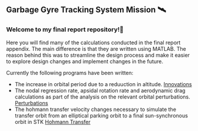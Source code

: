 ## Garbage Gyre Tracking System Mission 🛰️
### Welcome to my final report repository!👋

Here you will find many of the calculations conducted in the final report appendix. The main difference is that they are written using MATLAB. 
The reason behind this was to streamline the design process and make it easier to explore design changes and implement changes in the future.

Currently the following programs have been written:
- The increase in orbital period due to a reduuction in altitude. [Innovations](https://github.com/nathansivalingam/space-systems-architecture-matlab/blob/main/Garbage%20Gyre%20Tracking%20System%20Mission/innovations.m)
- The nodal regression rate, apsidal rotation rate and aerodynamic drag calculations as part of the analysis on the relevant orbital perturbations. [Perturbations](https://github.com/nathansivalingam/space-systems-architecture-matlab/blob/main/Garbage%20Gyre%20Tracking%20System%20Mission/perturbations.m)
- The hohmann transfer velocity changes necessary to simulate the transfer orbit from an elliptical parking orbit to a final sun-synchronous orbit in STK [Hohmann Transfer](https://github.com/nathansivalingam/space-systems-architecture-matlab/blob/main/Garbage%20Gyre%20Tracking%20System%20Mission/hohmann_transfer_parking_orbit_to_final_orbit.m)

